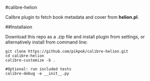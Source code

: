 #calibre-helion

Calibre plugin to fetch book metadata and cover from **helion.pl**.

##Installaion

Download this repo as a .zip file and install plugin from settings, or alternatively install from command line:

	git clone https://github.com/pikpok/calibre-helion.git
	cd calibre-helion
	calibre-customize -b .
	
	#Optional: run included tests
	calibre-debug -e __init__.py

